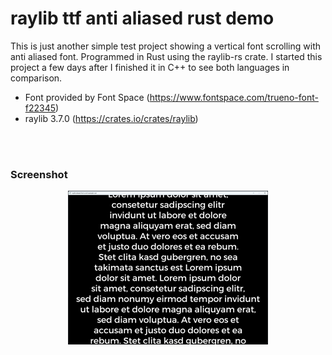 # raylib ttf anti aliased rust demo

This is just another simple test project showing a vertical font scrolling with anti aliased font. 
Programmed in Rust using the raylib-rs crate. I started this project a few days after I finished it in C++ to see both 
languages in comparison.

- Font provided by Font Space (https://www.fontspace.com/trueno-font-f22345)
- raylib 3.7.0 (https://crates.io/crates/raylib)
<br/>
<br/>

### Screenshot

<p align="center">
 <img src="https://raw.githubusercontent.com/gpietz/raylib_ttf_aliased_rs/master/media/screenshot.png" />
</p>
